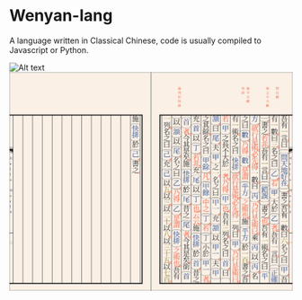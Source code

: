 # Wenyan-lang
A language written in Classical Chinese, code is usually compiled to Javascript or Python.


![Alt text](./controllers_brief.svg)
<img src="./Hello World.svg">
